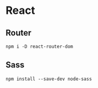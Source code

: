 # React

## Router

    npm i -D react-router-dom
    
## Sass

    npm install --save-dev node-sass
